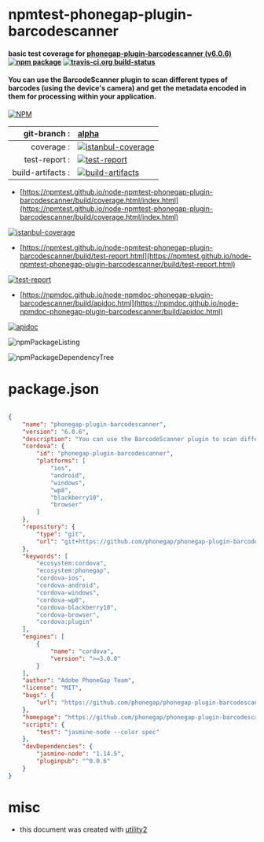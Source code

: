# npmtest-phonegap-plugin-barcodescanner

#### basic test coverage for  [phonegap-plugin-barcodescanner (v6.0.6)](https://github.com/phonegap/phonegap-plugin-barcodescanner#readme)  [![npm package](https://img.shields.io/npm/v/npmtest-phonegap-plugin-barcodescanner.svg?style=flat-square)](https://www.npmjs.org/package/npmtest-phonegap-plugin-barcodescanner) [![travis-ci.org build-status](https://api.travis-ci.org/npmtest/node-npmtest-phonegap-plugin-barcodescanner.svg)](https://travis-ci.org/npmtest/node-npmtest-phonegap-plugin-barcodescanner)

#### You can use the BarcodeScanner plugin to scan different types of barcodes (using the device's camera) and get the metadata encoded in them for processing within your application.

[![NPM](https://nodei.co/npm/phonegap-plugin-barcodescanner.png?downloads=true&downloadRank=true&stars=true)](https://www.npmjs.com/package/phonegap-plugin-barcodescanner)

| git-branch : | [alpha](https://github.com/npmtest/node-npmtest-phonegap-plugin-barcodescanner/tree/alpha)|
|--:|:--|
| coverage : | [![istanbul-coverage](https://npmtest.github.io/node-npmtest-phonegap-plugin-barcodescanner/build/coverage.badge.svg)](https://npmtest.github.io/node-npmtest-phonegap-plugin-barcodescanner/build/coverage.html/index.html)|
| test-report : | [![test-report](https://npmtest.github.io/node-npmtest-phonegap-plugin-barcodescanner/build/test-report.badge.svg)](https://npmtest.github.io/node-npmtest-phonegap-plugin-barcodescanner/build/test-report.html)|
| build-artifacts : | [![build-artifacts](https://npmtest.github.io/node-npmtest-phonegap-plugin-barcodescanner/glyphicons_144_folder_open.png)](https://github.com/npmtest/node-npmtest-phonegap-plugin-barcodescanner/tree/gh-pages/build)|

- [https://npmtest.github.io/node-npmtest-phonegap-plugin-barcodescanner/build/coverage.html/index.html](https://npmtest.github.io/node-npmtest-phonegap-plugin-barcodescanner/build/coverage.html/index.html)

[![istanbul-coverage](https://npmtest.github.io/node-npmtest-phonegap-plugin-barcodescanner/build/screenCapture.buildCi.browser.%252Ftmp%252Fbuild%252Fcoverage.lib.html.png)](https://npmtest.github.io/node-npmtest-phonegap-plugin-barcodescanner/build/coverage.html/index.html)

- [https://npmtest.github.io/node-npmtest-phonegap-plugin-barcodescanner/build/test-report.html](https://npmtest.github.io/node-npmtest-phonegap-plugin-barcodescanner/build/test-report.html)

[![test-report](https://npmtest.github.io/node-npmtest-phonegap-plugin-barcodescanner/build/screenCapture.buildCi.browser.%252Ftmp%252Fbuild%252Ftest-report.html.png)](https://npmtest.github.io/node-npmtest-phonegap-plugin-barcodescanner/build/test-report.html)

- [https://npmdoc.github.io/node-npmdoc-phonegap-plugin-barcodescanner/build/apidoc.html](https://npmdoc.github.io/node-npmdoc-phonegap-plugin-barcodescanner/build/apidoc.html)

[![apidoc](https://npmdoc.github.io/node-npmdoc-phonegap-plugin-barcodescanner/build/screenCapture.buildCi.browser.%252Ftmp%252Fbuild%252Fapidoc.html.png)](https://npmdoc.github.io/node-npmdoc-phonegap-plugin-barcodescanner/build/apidoc.html)

![npmPackageListing](https://npmtest.github.io/node-npmtest-phonegap-plugin-barcodescanner/build/screenCapture.npmPackageListing.svg)

![npmPackageDependencyTree](https://npmtest.github.io/node-npmtest-phonegap-plugin-barcodescanner/build/screenCapture.npmPackageDependencyTree.svg)



# package.json

```json

{
    "name": "phonegap-plugin-barcodescanner",
    "version": "6.0.6",
    "description": "You can use the BarcodeScanner plugin to scan different types of barcodes (using the device's camera) and get the metadata encoded in them for processing within your application.",
    "cordova": {
        "id": "phonegap-plugin-barcodescanner",
        "platforms": [
            "ios",
            "android",
            "windows",
            "wp8",
            "blackberry10",
            "browser"
        ]
    },
    "repository": {
        "type": "git",
        "url": "git+https://github.com/phonegap/phonegap-plugin-barcodescanner.git"
    },
    "keywords": [
        "ecosystem:cordova",
        "ecosystem:phonegap",
        "cordova-ios",
        "cordova-android",
        "cordova-windows",
        "cordova-wp8",
        "cordova-blackberry10",
        "cordova-browser",
        "cordova:plugin"
    ],
    "engines": [
        {
            "name": "cordova",
            "version": ">=3.0.0"
        }
    ],
    "author": "Adobe PhoneGap Team",
    "license": "MIT",
    "bugs": {
        "url": "https://github.com/phonegap/phonegap-plugin-barcodescanner/issues"
    },
    "homepage": "https://github.com/phonegap/phonegap-plugin-barcodescanner#readme",
    "scripts": {
        "test": "jasmine-node --color spec"
    },
    "devDependencies": {
        "jasmine-node": "1.14.5",
        "pluginpub": "^0.0.6"
    }
}
```



# misc
- this document was created with [utility2](https://github.com/kaizhu256/node-utility2)
